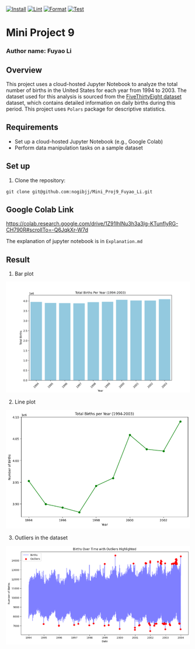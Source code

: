 [![Install](https://github.com/nogibjj/Mini_Proj9_Fuyao_Li/actions/workflows/install.yml/badge.svg)](https://github.com/nogibjj/Mini_Proj9_Fuyao_Li/actions/workflows/install.yml)
[![Lint](https://github.com/nogibjj/Mini_Proj9_Fuyao_Li/actions/workflows/lint.yml/badge.svg)](https://github.com/nogibjj/Mini_Proj9_Fuyao_Li/actions/workflows/lint.yml)
[![Format](https://github.com/nogibjj/Mini_Proj9_Fuyao_Li/actions/workflows/format.yml/badge.svg)](https://github.com/nogibjj/Mini_Proj9_Fuyao_Li/actions/workflows/format.yml)
[![Test](https://github.com/nogibjj/Mini_Proj9_Fuyao_Li/actions/workflows/test.yml/badge.svg)](https://github.com/nogibjj/Mini_Proj9_Fuyao_Li/actions/workflows/test.yml)

# Mini Project 9

### Author name: Fuyao Li

## Overview
This project uses a cloud-hosted Jupyter Notebook to analyze the total number of births in the United States for each year from 1994 to 2003. The dataset used for this analysis is sourced from the [FiveThirtyEight dataset](https://raw.githubusercontent.com/fivethirtyeight/data/master/births/US_births_1994-2003_CDC_NCHS.csv) dataset, which contains detailed information on daily births during this period. This project uses `Polars` package for descriptive statistics.

## Requirements
+ Set up a cloud-hosted Jupyter Notebook (e.g., Google Colab)
+ Perform data manipulation tasks on a sample dataset

## Set up
1. Clone the repository:
``` shell
git clone git@github.com:nogibjj/Mini_Proj9_Fuyao_Li.git
```
## Google Colab Link
https://colab.research.google.com/drive/1Z91lhlNu3h3a3lg-KTunfIyRG-CH790R#scrollTo=-Q6JqkXr-W7d

The explanation of jupyter notebook is in `Explanation.md`

## Result
1. Bar plot

![bar](birth_bar.png)

2. Line plot

![line](total_births.png)

3. Outliers in the dataset

![outliers](outliers.png)